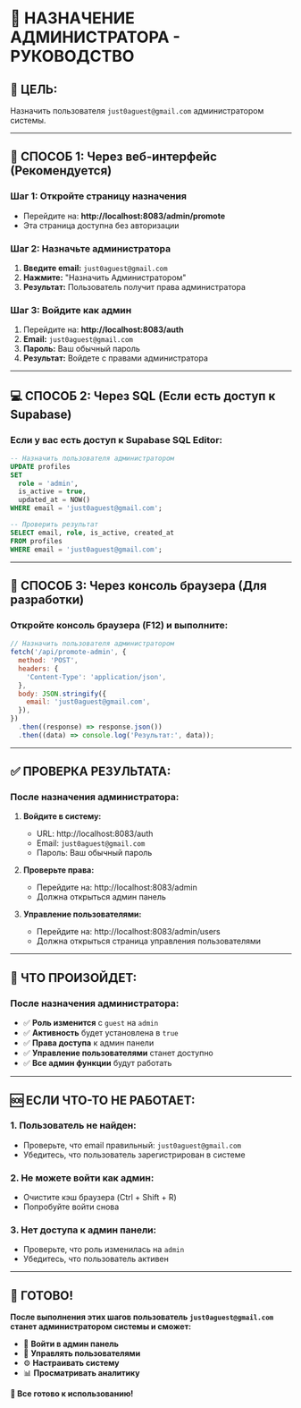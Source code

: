 # 🔑 НАЗНАЧЕНИЕ АДМИНИСТРАТОРА - РУКОВОДСТВО

## 🎯 **ЦЕЛЬ:**

Назначить пользователя `just0aguest@gmail.com` администратором системы.

---

## 📱 **СПОСОБ 1: Через веб-интерфейс (Рекомендуется)**

### **Шаг 1: Откройте страницу назначения**

- Перейдите на: **http://localhost:8083/admin/promote**
- Эта страница доступна без авторизации

### **Шаг 2: Назначьте администратора**

1. **Введите email:** `just0aguest@gmail.com`
2. **Нажмите:** "Назначить Администратором"
3. **Результат:** Пользователь получит права администратора

### **Шаг 3: Войдите как админ**

1. Перейдите на: **http://localhost:8083/auth**
2. **Email:** `just0aguest@gmail.com`
3. **Пароль:** Ваш обычный пароль
4. **Результат:** Войдете с правами администратора

---

## 💻 **СПОСОБ 2: Через SQL (Если есть доступ к Supabase)**

### **Если у вас есть доступ к Supabase SQL Editor:**

```sql
-- Назначить пользователя администратором
UPDATE profiles
SET
  role = 'admin',
  is_active = true,
  updated_at = NOW()
WHERE email = 'just0aguest@gmail.com';

-- Проверить результат
SELECT email, role, is_active, created_at
FROM profiles
WHERE email = 'just0aguest@gmail.com';
```

---

## 🔧 **СПОСОБ 3: Через консоль браузера (Для разработки)**

### **Откройте консоль браузера (F12) и выполните:**

```javascript
// Назначить пользователя администратором
fetch('/api/promote-admin', {
  method: 'POST',
  headers: {
    'Content-Type': 'application/json',
  },
  body: JSON.stringify({
    email: 'just0aguest@gmail.com',
  }),
})
  .then((response) => response.json())
  .then((data) => console.log('Результат:', data));
```

---

## ✅ **ПРОВЕРКА РЕЗУЛЬТАТА:**

### **После назначения администратора:**

1. **Войдите в систему:**
   - URL: http://localhost:8083/auth
   - Email: `just0aguest@gmail.com`
   - Пароль: Ваш обычный пароль

2. **Проверьте права:**
   - Перейдите на: http://localhost:8083/admin
   - Должна открыться админ панель

3. **Управление пользователями:**
   - Перейдите на: http://localhost:8083/admin/users
   - Должна открыться страница управления пользователями

---

## 🎯 **ЧТО ПРОИЗОЙДЕТ:**

### **После назначения администратора:**

- ✅ **Роль изменится** с `guest` на `admin`
- ✅ **Активность** будет установлена в `true`
- ✅ **Права доступа** к админ панели
- ✅ **Управление пользователями** станет доступно
- ✅ **Все админ функции** будут работать

---

## 🆘 **ЕСЛИ ЧТО-ТО НЕ РАБОТАЕТ:**

### **1. Пользователь не найден:**

- Проверьте, что email правильный: `just0aguest@gmail.com`
- Убедитесь, что пользователь зарегистрирован в системе

### **2. Не можете войти как админ:**

- Очистите кэш браузера (Ctrl + Shift + R)
- Попробуйте войти снова

### **3. Нет доступа к админ панели:**

- Проверьте, что роль изменилась на `admin`
- Убедитесь, что пользователь активен

---

## 🎉 **ГОТОВО!**

**После выполнения этих шагов пользователь `just0aguest@gmail.com` станет администратором системы и сможет:**

- 🔑 **Войти в админ панель**
- 👥 **Управлять пользователями**
- ⚙️ **Настраивать систему**
- 📊 **Просматривать аналитику**

**🚀 Все готово к использованию!**

